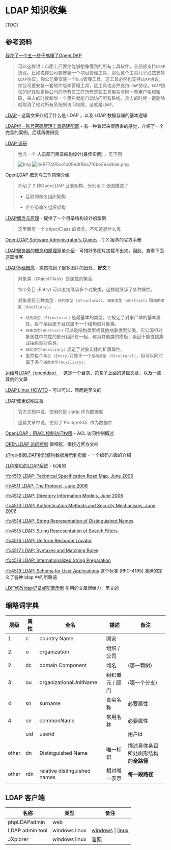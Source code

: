 # LDAP 知识收集

[TOC]

## 参考资料

[我花了一个五一终于搞懂了OpenLDAP](https://segmentfault.com/a/1190000014683418)

> 可以这样讲：市面上只要你能够想像得到的所有工具软件，全部都支持`LDAP`协议。比如说你公司要安装一个项目管理工具，那么这个工具几乎必然支持`LDAP`协议，你公司要安装一个`bug`管理工具，这工具必然也支持`LDAP`协议，你公司要安装一套软件版本管理工具，这工具也必然支持`LDAP`协议。`LDAP`协议的好处就是你公司的所有员工在所有这些工具里共享同一套用户名和密码，来人的时候新增一个用户就能自动访问所有系统，走人的时候一键删除就取消了他对所有系统的访问权限，这就是`LDAP`。

[LDAP](https://www.jianshu.com/p/7e4d99f6baaf) - 这篇文章介绍了什么是 LDAP ，以及 LDAP 数据存储的基本逻辑

[LDAP统一账号密码管理工具搭建配置](https://www.jianshu.com/p/55cb4dcc8757) - 有一种看起来很厉害的感觉，介绍了一个完善的案例，后续再做研究

[LDAP 调研](https://www.jianshu.com/p/8aef9e08a394)

> 包含一个 **人员部门目录结构设计(最佳实例)** ，见下图
>
> ![img](https://upload-images.jianshu.io/upload_images/9026439-8ce177678734fea5.png?imageMogr2/auto-orient/strip%7CimageView2/2/w/849/format/webp)
> ![4e977490ce1b09e8f6ba7f6be2eadbae.png](en-resource://database/869:1)

[OpenLDAP 概念与工作原理介绍](https://www.jianshu.com/p/a3f8190e189c)

> 介绍了 2 种OpenLDAP 目录架构，分别用 2 张图描述了
>
> + 互联网命名组织架构
>
> + 企业级命名组织架构

[LDAP概念与原理](https://www.jianshu.com/p/deae0356a1df) - 提供了一个目录结构设计的案例

> 这里面有一个 objectClass 的概念，不知道是什么鬼

[OpenLDAP Software Administrator's Guides](http://www.openldap.org/doc) - 2.X 版本的官方手册

[LDAP服务器的概念和原理简单介绍](http://seanlook.com/2015/01/15/openldap_introduction/) - 可惜好多图片加载不出来，因此，查看下面这篇博客

[LDAP基础概念](https://blog.51cto.com/407711169/1439623) - 突然找到了很多图片的出处... **好文！** 

> 对象类（ObjectClass）是属性的集合
>
> 
>
> 每个条目 (Entry) 可以直接继承多个对象类，这样就继承了各种属性。
>
> 
>
> 对象类有三种类型：`结构类型 (Structural)`、`抽象类型 (Abstract)` 和`辅助类型 (Auxiliary)`。
>
> + `结构类型 (Structural)` 是最基本的类型，它规定了对象尸体的基本属性，每个条目属于且仅属于一个结构型对象类。
> + `抽象类型(Abstract)` 可以是结构类型或其他抽象类型父类，它公国将对象属性中共性的部分组织在一起，称为其他类的模板，条目不能直接集成抽象型对象类。
> + `辅助类型(Auxiliary)` 规定了对象实体的扩展属性。
> + 虽然每个`条目 (Entry)`只属于一个`结构类型 (Structural)`，但可以同时属于多个`辅助类型(Auxiliary)`。

[运维与LDAP（openldap）](https://blog.51cto.com/407711169/1439944) - 这是一个目录，包含了上面的这篇文章，以及一些其他的文章

[LDAP Linux HOWTO](http://www.tldp.org/HOWTO/LDAP-HOWTO/index.html) - 可以可以，然而是英文的

[LDAP使用说明文档](https://blog.csdn.net/u013452335/article/details/81280655)

> 官方文档中说，使用的是 sladp 作为数据库
>
> 这篇文章中说，使用了 PostgreSQL 作为数据库

[OpenLDAP：用ACL控制访问权限](http://blog.sina.com.cn/s/blog_4152a9f50100qw9w.html) - ACL 访问控制概述

[OPENLDAP 访问控制](https://blog.csdn.net/xubo578/article/details/5170868) 很细腻，很接近官方文档

[zTree根据LDAP树形结构数据展示到页面](https://my.oschina.net/u/3010328/blog/827346)  - 一个编码方面的介绍

[几种常见的LDAP系统](https://www.lijiaocn.com/技巧/2017/04/01/ldap.html) - 以用的

[rfc4510 LDAP: Technical Specification Road Map, June 2006](http://www.rfc-editor.org/info/rfc4510)

[rfc4511 LDAP: The Protocol, June 2006](http://www.rfc-editor.org/info/rfc4511)

[rfc4512 LDAP: Directory Information Models, June 2006](http://www.rfc-editor.org/info/rfc4512)

[rfc4513 LDAP: Authentication Methods and Security Mechanisms, June 2006](http://www.rfc-editor.org/info/rfc4513)

[rfc4514 LDAP: String Representation of Distinguished Names](http://www.rfc-editor.org/info/rfc4514)

[rfc4515 LDAP: String Representation of Search Filters](http://www.rfc-editor.org/info/rfc4515)

[rfc4516 LDAP: Uniform Resource Locator](http://www.rfc-editor.org/info/rfc4516)

[rfc4517 LDAP: Syntaxes and Matching Rules](http://www.rfc-editor.org/info/rfc4517)

[rfc4518 LDAP: Internationalized String Preparation](http://www.rfc-editor.org/info/rfc4518)

[rfc4519 LDAP: Schema for User Applications](http://www.rfc-editor.org/info/rfc4519) 这个标准 (RFC-4195) 准确的定义了各种 ldap 中的所略语

[LDIF修改ldap记录或配置示例](http://seanlook.com/2015/01/22/openldap_ldif_example/) 引用的文章很给力，英文的


## 缩略词字典

| 层级  | 属性 | 全名                         | 描述            | 备注                                 |
| ----- | ---- | ---------------------------- | --------------- | ------------------------------------ |
| 1     | c    | country Name                 | 国家            |                                      |
| 2     | o    | organization                 | 组织 / 公司     |                                      |
| 2     | dc   | domain Component             | 域名            | (哪一颗树)                           |
| 3     | ou   | organizationalUnitName       | 组织单元 / 部门 | (哪一个分支)                         |
| 4     | sn   | surname                      | 真实名称        | 必要属性                             |
| 4     | cn   | commonName                   | 常用名称        | 必要属性                             |
|       | uid  | userid                       |                 | 用户id                               |
|       |      |                              |                 |                                      |
| other | dn   | Distinguished Name           | 唯一标识        | 描述具体条目所处树形结构的**全路径** |
| other | rdn  | relative distinguished names | 相对唯一表示    | **每一段路径**                       |

## LDAP 客户端

| 名称            | 类型          | 备注                                                         |
| --------------- | ------------- | ------------------------------------------------------------ |
| phpLDAPadmin    | web           |                                                              |
| LDAP admin tool | windows linux | [windows](http://www.ldapbrowserwindows.com/) \| [linux](http://www.ldapbrowserlinux.com/) |
| JXplorer        | windows linux | [官网](http://www.jxplorer.org/)                             |

